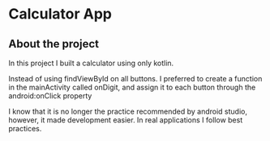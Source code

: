 # Calculator App

## About the project
In this project I built a calculator using only kotlin.

Instead of using findViewById on all buttons.
I preferred to create a function in the mainActivity called onDigit, and assign it to each button through the android:onClick property

I know that it is no longer the practice recommended by android studio, however, it made development easier.
In real applications I follow best practices.